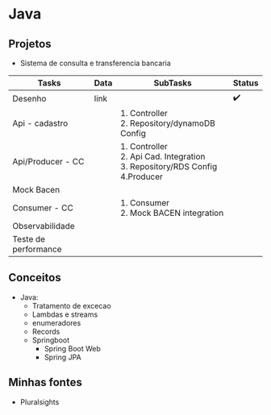 # Java

## Projetos

- Sistema de consulta e transferencia bancaria

| Tasks                | Data | SubTasks                                                                                 | Status              |
|----------------------|------|------------------------------------------------------------------------------------------|---------------------|
| Desenho              | link |                                                                                          | :heavy_check_mark:  |
| Api - cadastro       |      | 1. Controller<br/> 2. Repository/dynamoDB Config                                         |                     |
| Api/Producer - CC    |      | 1. Controller<br/> 2. Api Cad. Integration<br/> 3. Repository/RDS Config<br/> 4.Producer |                     |
| Mock Bacen           |      |                                                                                          |                     |
| Consumer - CC        |      | 1. Consumer<br/> 2. Mock BACEN integration                                               |                     |
| Observabilidade      |      |                                                                                          |                     |
| Teste de performance |      |                                                                                          |                     |


## Conceitos

- Java:
    - Tratamento de excecao
    - Lambdas e streams
    - enumeradores
    - Records
    - Springboot
        - Spring Boot Web
        - Spring JPA
## Minhas fontes

- Pluralsights